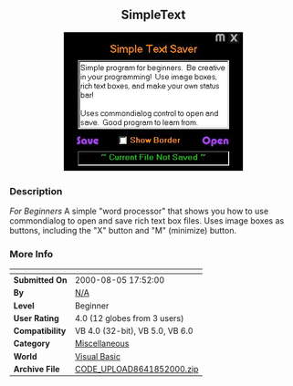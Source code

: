 ﻿<div align="center">

## SimpleText

<img src="PIC200085185528256.jpg">
</div>

### Description

*For Beginners* A simple "word processor" that shows you how to use commondialog to open and save rich text box files. Uses image boxes as buttons, including the "X" button and "M" (minimize) button.
 
### More Info
 


<span>             |<span>
---                |---
**Submitted On**   |2000-08-05 17:52:00
**By**             |[N/A](https://github.com/Planet-Source-Code/PSCIndex/blob/master/ByAuthor/empty.md)
**Level**          |Beginner
**User Rating**    |4.0 (12 globes from 3 users)
**Compatibility**  |VB 4\.0 \(32\-bit\), VB 5\.0, VB 6\.0
**Category**       |[Miscellaneous](https://github.com/Planet-Source-Code/PSCIndex/blob/master/ByCategory/miscellaneous__1-1.md)
**World**          |[Visual Basic](https://github.com/Planet-Source-Code/PSCIndex/blob/master/ByWorld/visual-basic.md)
**Archive File**   |[CODE\_UPLOAD8641852000\.zip](https://github.com/Planet-Source-Code/simpletext__1-10428/archive/master.zip)









